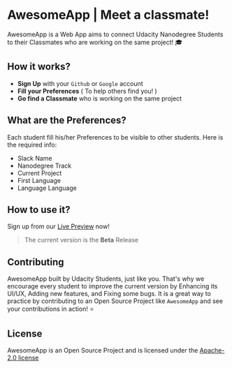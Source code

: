 # AwesomeApp | Meet a classmate!
AwesomeApp is a Web App aims to connect Udacity Nanodegree Students to their Classmates who are working on the same project! 🎓

## How it works?
- **Sign Up** with your `Github` or `Google` account
- **Fill your Preferences** ( To help others find you! )
- **Go find a Classmate** who is working on the same project

## What are the Preferences?
Each student fill his/her Preferences to be visible to other students. Here is the required info:
- Slack Name
- Nanodegree Track
- Current Project
- First Language
- Language Language

## How to use it?
Sign up from our [Live Preview](https://elharony.github.io/awesomeApp-Web/) now!
> The current version is the **Beta** Release

## Contributing
AwesomeApp built by Udacity Students, just like you. That's why we encourage every student to improve the current version by Enhancing its UI/UX, Adding new features, and Fixing some bugs. It is a great way to practice by contributing to an Open Source Project like `AwesomeApp` and see your contributions in action! ⭐️

## License
AwesomeApp is an Open Source Project and is licensed under the [Apache-2.0 license](https://github.com/elharony/awesomeApp-Web/blob/master/LICENSE)
